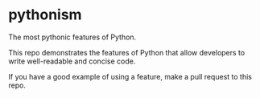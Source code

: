 # pythonism
The most pythonic features of Python.

This repo demonstrates the features of Python that allow developers to write well-readable and concise code.

If you have a good example of using a feature, make a pull request to this repo.
